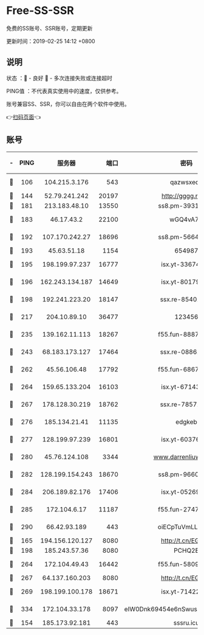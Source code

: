 # Free-SS-SSR

免费的SS账号、SSR账号，定期更新

更新时间：2019-02-25 14:12 +0800

## 说明

状态     ：🙂 - 良好 🙁 - 多次连接失败或连接超时

PING值   ：不代表真实使用中的速度，仅供参考。

账号兼容SS、SSR，你可以自由在两个软件中使用。

👉[扫码页面](https://liesauer.github.io/free-ss-ssr.github.io/)👈

## 账号

|-|PING|服务器|端口|密码|加密方式|区域|
|:----:|:----:|:-----:|-----:|:----:|:----:|:----:|
|🙂|106|104.215.3.176|543|qazwsxedc|aes-256-gcm|JP|
|🙂|144|52.79.241.242|20197|http://gggg.rocks|chacha20|KR|
|🙂|181|213.183.48.10|13550|ss8.pm-39311595|rc4-md5|RU|
|🙂|183|46.17.43.2|22100|wGQ4vA7D|aes-256-gcm|RU|
|🙂|192|107.170.242.27|18696|ss8.pm-56642148|aes-256-cfb|US|
|🙂|193|45.63.51.18|1154|654987|chacha20|US|
|🙂|195|198.199.97.237|16777|isx.yt-33674118|aes-256-cfb|US|
|🙂|196|162.243.134.187|14649|isx.yt-80179113|aes-256-cfb|US|
|🙂|198|192.241.223.20|18147|ssx.re-85401469|aes-256-cfb|US|
|🙂|217|204.10.89.10|36477|123456|aes-256-cfb|US|
|🙂|235|139.162.11.113|18267|f55.fun-88872573|aes-256-cfb|SG|
|🙂|243|68.183.173.127|17464|ssx.re-08861248|aes-256-cfb|US|
|🙂|262|45.56.106.48|17792|f55.fun-68673895|aes-256-cfb|US|
|🙂|264|159.65.133.204|16103|isx.yt-67143205|aes-256-cfb|SG|
|🙂|267|178.128.30.219|18762|ssx.re-78571634|aes-256-cfb|SG|
|🙂|276|185.134.21.41|11135|edgkeb|aes-256-cfb|GB|
|🙂|277|128.199.97.239|16801|isx.yt-60376368|aes-256-cfb|SG|
|🙂|280|45.76.124.108|3344|www.darrenliuwei.com|aes-256-cfb|AU|
|🙂|282|128.199.154.243|18670|ss8.pm-96603281|aes-256-cfb|SG|
|🙂|284|206.189.82.176|17406|isx.yt-05269215|aes-256-cfb|SG|
|🙂|285|172.104.6.17|11187|f55.fun-27472862|aes-256-cfb|US|
|🙂|290|66.42.93.189|443|oiECpTuVmLLxk4Ts|aes-256-cfb|US|
|🙂|165|194.156.120.127|8080|http://t.cn/EGJIyrl|rc4-md5|RU|
|🙂|198|185.243.57.36|8080|PCHQ2E|rc4-md5|US|
|🙂|264|172.104.49.43|16442|f55.fun-58099071|aes-256-cfb|SG|
|🙂|267|64.137.160.203|8080|http://t.cn/EGJIyrl|rc4-md5|CA|
|🙂|269|198.199.100.178|18671|isx.yt-71422331|aes-256-cfb|US|
|🙂|334|172.104.33.178|8097|eIW0Dnk69454e6nSwuspv9DmS201tQ0D|aes-256-cfb|SG|
|🙁|154|185.173.92.181|443|sssru.icu|rc4-md5|RU|
